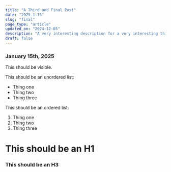```yaml
---
title: "A Third and Final Post"
date: "2025-1-15"
slug: "final"
page_type: "article"
updated_on: "2024-12-05"
description: "A very interesting description for a very interesting third and final post here on my blog."
draft: false
---
```


### January 15th, 2025

This should be visible.

This should be an unordered list:

- Thing one
- Thing two
- Thing three

This should be an ordered list:

1. Thing one
2. Thing two
3. Thing three

# This should be an H1

### This should be an H3